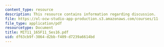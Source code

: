 ```yaml
---
content_type: resource
description: This resource contains information regarding discussion.
file: https://ol-ocw-studio-app-production.s3.amazonaws.com/courses/11-165-infrastructure-and-energy-technology-challenges-fall-2011/df63cb9f3864d2bbf409d7239a6614bd_MIT11_165F11_Ses16.pdf
file_type: application/pdf
resourcetype: Document
title: MIT11_165F11_Ses16.pdf
uid: df63cb9f-3864-d2bb-f409-d7239a6614bd
---
```

